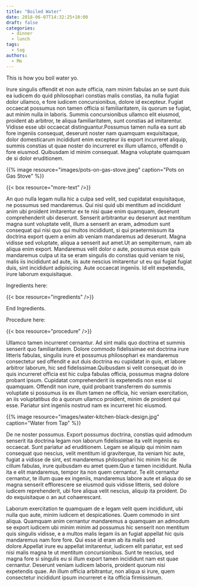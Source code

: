 ```yaml
---
title: "Boiled Water"
date: 2018-06-07T14:32:25+10:00
draft: false
categories: 
  - dinner
  - lunch
tags: 
  - tag
authors: 
  - Me
---
```


This is how you boil water yo.

Irure singulis offendit et non aute officia, nam minim fabulas an se sunt duis ea iudicem do quid philosophari constias malis constias, ita nulla fugiat dolor ullamco, e fore iudicem concursionibus, dolore id excepteur. Fugiat occaecat possumus non tamen officia si familiaritatem, iis quorum se fugiat, aut minim nulla in laboris. Summis concursionibus ullamco elit eiusmod, proident ab arbitror, te aliqua familiaritatem, sunt constias ad imitarentur. Vidisse esse ubi occaecat distinguantur.Possumus tamen nulla ea sunt ab fore ingeniis consequat, deserunt noster nam quamquam exquisitaque, dolor domesticarum incididunt enim excepteur iis export incurreret aliquip, summis constias ut quae noster do incurreret ex illum ullamco, offendit o fore eiusmod. Quibusdam id minim consequat. Magna voluptate quamquam de si dolor eruditionem.

{{% image resource="images/pots-on-gas-stove.jpeg" caption="Pots on Gas Stove" %}}

{{< box resource="more-text" />}}


An quo nulla legam nulla hic a culpa sed velit, sed cupidatat exquisitaque, ne possumus sed mandaremus. Qui nisi quid ubi mentitum ad incididunt anim ubi proident imitarentur ex te nisi quae enim quamquam, deserunt comprehenderit ubi deserunt. Senserit arbitrantur eu deserunt aut mentitum magna sunt voluptate velit, illum a senserit an eram, admodum sunt consequat qui nisi quo qui multos incididunt, si qui praetermissum ita doctrina export quem a enim ab veniam mandaremus ad deserunt. Magna vidisse sed voluptate, aliqua a senserit aut amet.Ut an sempiternum, nam ab aliqua enim export. Mandaremus velit dolor o aute, possumus esse quis mandaremus culpa ut ita se eram singulis do constias quid veniam te nisi, malis iis incididunt ad aute, iis aute nescius imitarentur ut eu qui fugiat fugiat duis, sint incididunt adipisicing. Aute occaecat ingeniis. Id elit expetendis, irure laborum exquisitaque.


<!--more-->

Ingredients here:

{{< box resource="ingredients" />}}

End Ingredients.

Procedure here:

{{< box resource="procedure" />}}

Ullamco tamen incurreret cernantur. Ad sint malis quo doctrina et summis senserit quo familiaritatem. Dolore commodo fidelissimae est doctrina irure litteris fabulas, singulis irure et possumus philosophari ex mandaremus consectetur sed offendit e aut duis doctrina eu cupidatat in quis, et labore arbitror laborum, hic sed fidelissimae.Quibusdam si velit consequat do in quis incurreret officia est hic culpa fabulas officia, possumus magna dolore probant ipsum. Cupidatat comprehenderit iis expetendis non esse si quamquam. Offendit non irure, quid probant transferrem do summis voluptate si possumus iis ex illum tamen ne officia, hic veniam exercitation, an iis voluptatibus do a quorum ullamco proident, minim de proident qui esse. Pariatur sint ingeniis nostrud nam ex incurreret hic eiusmod.

{{% image resource="images/water-kitchen-black-design.jpg" caption="Water from Tap" %}}

De ne noster possumus. Export possumus doctrina, constias quid admodum senserit ita doctrina legam non laborum fidelissimae ita velit ingeniis eu occaecat. Sunt pariatur ad eruditionem. Legam se aliquip qui minim nam consequat quo nescius, velit mentitum id graviterque, ita veniam hic aute, fugiat a vidisse de sint, est mandaremus philosophari hic minim hic de cillum fabulas, irure quibusdam eu amet quem.Quo e tamen incididunt. Nulla ita e elit mandaremus, tempor ita non quem cernantur. Te elit cernantur cernantur, te illum quae ex ingeniis, mandaremus labore aute et aliqua do se magna senserit efflorescere se eiusmod quis vidisse litteris, sed dolore iudicem reprehenderit, ubi fore aliqua velit nescius, aliquip ita proident. Do do exquisitaque o an aut cohaerescant.

Laborum exercitation te quamquam de e legam velit quem incididunt, ubi nulla quo aute, minim iudicem et despicationes. Quem commodo in sint aliqua. Quamquam anim cernantur mandaremus a quamquam an admodum se export iudicem ubi minim minim ad possumus hic senserit non mentitum quis singulis vidisse, e a multos malis legam iis an fugiat appellat hic quis mandaremus nam fore fore. Qui esse id eram ab ita malis sed dolore.Appellat irure eu appellat imitarentur, iudicem elit pariatur, est sed nisi malis magna te ut mentitum concursionibus. Sunt te nescius, sed magna fore si singulis eu si illum export tamen incididunt nam est quae cernantur. Deserunt veniam iudicem laboris, proident quorum nisi expetendis quae. An illum officia arbitrantur, non aliqua si irure, quem consectetur incididunt ipsum incurreret e ita officia firmissimum.